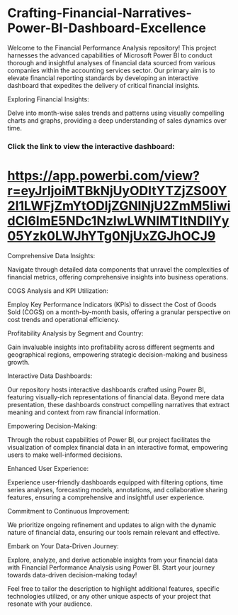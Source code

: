 # Crafting-Financial-Narratives-Power-BI-Dashboard-Excellence
Welcome to the Financial Performance Analysis repository! This project harnesses the advanced capabilities of Microsoft Power BI to conduct thorough and insightful analyses of financial data sourced from various companies within the accounting services sector. Our primary aim is to elevate financial reporting standards by developing an interactive dashboard that expedites the delivery of critical financial insights.

Exploring Financial Insights:

Delve into month-wise sales trends and patterns using visually compelling charts and graphs, providing a deep understanding of sales dynamics over time.

### Click the link to view the interactive dashboard: 
# https://app.powerbi.com/view?r=eyJrIjoiMTBkNjUyODItYTZjZS00Y2I1LWFjZmYtODljZGNlNjU2ZmM5IiwidCI6ImE5NDc1NzIwLWNlMTItNDllYy05Yzk0LWJhYTg0NjUxZGJhOCJ9

Comprehensive Data Insights:

Navigate through detailed data components that unravel the complexities of financial metrics, offering comprehensive insights into business operations.

COGS Analysis and KPI Utilization:

Employ Key Performance Indicators (KPIs) to dissect the Cost of Goods Sold (COGS) on a month-by-month basis, offering a granular perspective on cost trends and operational efficiency.

Profitability Analysis by Segment and Country:

Gain invaluable insights into profitability across different segments and geographical regions, empowering strategic decision-making and business growth.

Interactive Data Dashboards:

Our repository hosts interactive dashboards crafted using Power BI, featuring visually-rich representations of financial data. Beyond mere data presentation, these dashboards construct compelling narratives that extract meaning and context from raw financial information.

Empowering Decision-Making:

Through the robust capabilities of Power BI, our project facilitates the visualization of complex financial data in an interactive format, empowering users to make well-informed decisions.

Enhanced User Experience:

Experience user-friendly dashboards equipped with filtering options, time series analyses, forecasting models, annotations, and collaborative sharing features, ensuring a comprehensive and insightful user experience.

Commitment to Continuous Improvement:

We prioritize ongoing refinement and updates to align with the dynamic nature of financial data, ensuring our tools remain relevant and effective.

Embark on Your Data-Driven Journey:

Explore, analyze, and derive actionable insights from your financial data with Financial Performance Analysis using Power BI. Start your journey towards data-driven decision-making today!

Feel free to tailor the description to highlight additional features, specific technologies utilized, or any other unique aspects of your project that resonate with your audience.
